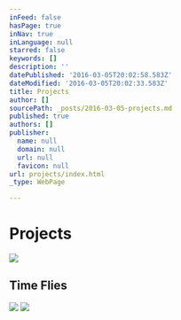 ```yaml
---
inFeed: false
hasPage: true
inNav: true
inLanguage: null
starred: false
keywords: []
description: ''
datePublished: '2016-03-05T20:02:58.583Z'
dateModified: '2016-03-05T20:02:33.583Z'
title: Projects
author: []
sourcePath: _posts/2016-03-05-projects.md
published: true
authors: []
publisher:
  name: null
  domain: null
  url: null
  favicon: null
url: projects/index.html
_type: WebPage

---
```

# Projects
![](https://the-grid-user-content.s3-us-west-2.amazonaws.com/d68f2ea2-02c0-4635-a134-5900e3d0b9f8.jpg)

## Time Flies
![](https://the-grid-user-content.s3-us-west-2.amazonaws.com/a8f57fff-ffbf-4617-ae20-cc90779991b8.png)
![](https://the-grid-user-content.s3-us-west-2.amazonaws.com/cf6d607c-5da1-47ad-9d2b-1ce1ef4ce7da.png)